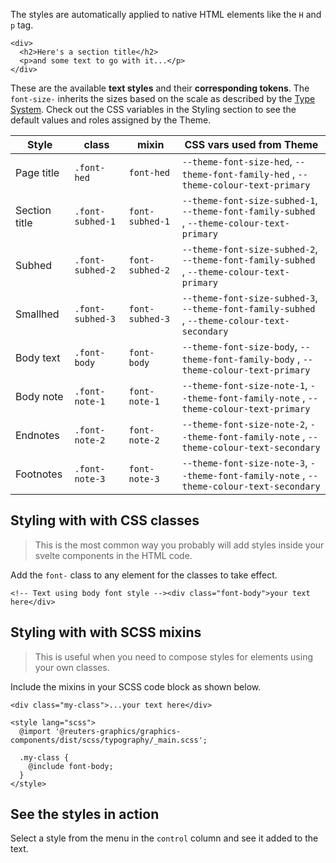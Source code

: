The styles are automatically applied to native HTML elements like the `H` and `p` tag.

```svelte
<div>
  <h2>Here's a section title</h2>
  <p>and some text to go with it...</p>
</div>
```

These are the available **text styles** and their **corresponding tokens**. The `font-size-` inherits the sizes based on the scale as described by the [Type System](/docs/typography-intro--page). Check out the CSS variables in the Styling section to see the default values and roles assigned by the Theme.

| Style         | class            | mixin           | CSS vars used from Theme                                                                     |
| ------------- | ---------------- | --------------- | -------------------------------------------------------------------------------------------- |
| Page title    | `.font-hed`      | `font-hed`      | `--theme-font-size-hed`, `--theme-font-family-hed` , `--theme-colour-text-primary`           |
| Section title | `.font-subhed-1` | `font-subhed-1` | `--theme-font-size-subhed-1`, `--theme-font-family-subhed` , `--theme-colour-text-primary`   |
| Subhed        | `.font-subhed-2` | `font-subhed-2` | `--theme-font-size-subhed-2`, `--theme-font-family-subhed` , `--theme-colour-text-primary`   |
| Smallhed      | `.font-subhed-3` | `font-subhed-3` | `--theme-font-size-subhed-3`, `--theme-font-family-subhed` , `--theme-colour-text-secondary` |
| Body text     | `.font-body`     | `font-body`     | `--theme-font-size-body`, `--theme-font-family-body` , `--theme-colour-text-primary`         |
| Body note     | `.font-note-1`   | `font-note-1`   | `--theme-font-size-note-1`, `--theme-font-family-note` , `--theme-colour-text-primary`       |
| Endnotes      | `.font-note-2`   | `font-note-2`   | `--theme-font-size-note-2`, `--theme-font-family-note` , `--theme-colour-text-secondary`     |
| Footnotes     | `.font-note-3`   | `font-note-3`   | `--theme-font-size-note-3`, `--theme-font-family-note` , `--theme-colour-text-secondary`     |

## Styling with with CSS classes

> This is the most common way you probably will add styles inside your svelte components in the HTML code.

Add the `font-` class to any element for the classes to take effect.

```svelte
<!-- Text using body font style --><div class="font-body">your text here</div>
```

## Styling with with SCSS mixins

> This is useful when you need to compose styles for elements using your own classes.

Include the mixins in your SCSS code block as shown below.

```svelte
<div class="my-class">...your text here</div>

<style lang="scss">
  @import '@reuters-graphics/graphics-components/dist/scss/typography/_main.scss';

  .my-class {
    @include font-body;
  }
</style>
```

## See the styles in action

Select a style from the menu in the `control` column and see it added to the text.
